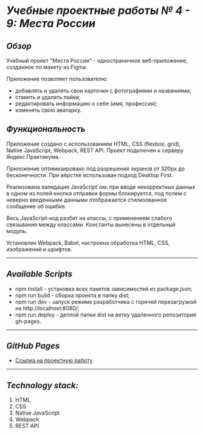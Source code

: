 # ___Учебные проектные работы № 4 - 9: Места России___
## ___Обзор___
Учебный проект "Места России" - одностраничное веб-приложение, созданное по макету из Figma.

Приложение позволяет пользователю:
- добавлять и удалять свои карточки с фотографиями и названиями;
- ставить и удалять лайки;
- редактировать информацию о себе (имя, профессия);
- изменять свою аватарку.
## ___Функциональность___
Приложение создано с использованием HTML, CSS (flexbox, grid), Native JavaScript, Webpack, REST API. Проект подключен к серверу Яндекс.Практикума.

Приложение оптимизировано под разрешения экранов от 320px до бесконечности. При вёрстке использован подход Desktop First.

Реализована валидация JavaScript`ом: при вводе некорректных данных в одном из полей кнопка отправки формы блокируется, под полем с неверно введенными данными отображается стилизованное сообщение об ошибке.

Весь JavaScript-код разбит на классы, с применением слабого связывания между классами. Константы вынесены в отдельный модуль.

Установлен Webpack, Babel, настроена обработка HTML, CSS, изображений и шрифтов.
___

## ___Available Scripts___
 - npm install - установка всех пакетов зависимостей из package.json;
 - npm run build - сборка проекта в папку dist;
 - npm run dev - запуск режима разработчика с горячей перезагрузкой на http://localhost:8080/;
 - npm run deploy - деплой папки dist на ветку удаленного репозитория gh-pages.
___

## ___GitHub Pages___
* [Ссылка на проектную работу](https://At0m234.github.io/mesto/)
___

## ___Technology stack:___
1. HTML
2. CSS
3. Native JavaScript
4. Webpack
5. REST API

